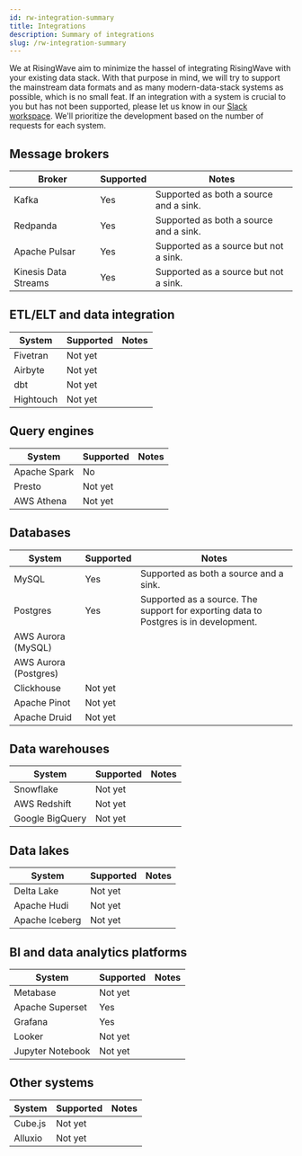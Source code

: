 ```yaml
---
id: rw-integration-summary
title: Integrations
description: Summary of integrations
slug: /rw-integration-summary
---
```


We at RisingWave aim to minimize the hassel of integrating RisingWave with your existing data stack. With that purpose in mind, we will try to support the mainstream data formats and as many modern-data-stack systems as possible, which is no small feat. If an integration with a system is crucial to you but has not been supported, please let us know in our [Slack workspace](https://join.slack.com/t/risingwave-community/shared_invite/zt-120rft0mr-d8uGk3d~NZiZAQWPnElOfw). We'll prioritize the development based on the number of requests for each system. 

## Message brokers

|Broker | Supported | Notes|
|---|---|---|
|Kafka| Yes |Supported as both a source and a sink.|
|Redpanda| Yes| Supported as both a source and a sink.|
|Apache Pulsar| Yes | Supported as a source but not a sink.|
|Kinesis Data Streams| Yes | Supported as a source but not a sink.|

## ETL/ELT and data integration

|System | Supported | Notes|
|---|---|----|
|Fivetran| Not yet ||
|Airbyte | Not yet | |
|dbt| Not yet| |
|Hightouch| Not yet | |

## Query engines
|System | Supported | Notes|
|---|---|----|
|Apache Spark| No | |
|Presto|Not yet| |
|AWS Athena| Not yet | |

## Databases

|System | Supported | Notes|
|---|---|----|
|MySQL | Yes | Supported as both a source and a sink.|
|Postgres| Yes| Supported as a source. The support for exporting data to Postgres is in development.|
|AWS Aurora (MySQL)| |
|AWS Aurora (Postgres)| |
|Clickhouse|Not yet| |
|Apache Pinot| Not yet| |
|Apache Druid| Not yet| |

## Data warehouses

|System | Supported | Notes|
|---|---|----|
|Snowflake| Not yet| |
|AWS Redshift| Not yet | |
|Google BigQuery| Not yet | |

## Data lakes

|System | Supported | Notes|
|---|---|----|
|Delta Lake| Not yet| |
|Apache Hudi| Not yet||
|Apache Iceberg| Not yet | |

## BI and data analytics platforms

|System | Supported | Notes|
|---|---|----|
|Metabase | Not yet| |
|Apache Superset| Yes | |
|Grafana| Yes| |
|Looker| Not yet | |
|Jupyter Notebook| Not yet| |

## Other systems

|System | Supported | Notes|
|---|---|----|
|Cube.js|Not yet| |
|Alluxio|Not yet| |

